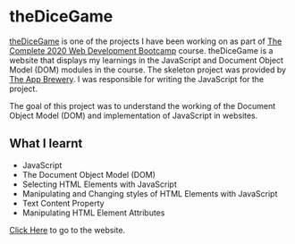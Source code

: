 # theDiceGame
[theDiceGame](https://davidjosephind.github.io/theDiceGame/dicee.html) is one of the projects I have been working on as part of [The Complete 2020 Web Development Bootcamp](https://www.udemy.com/course/the-complete-web-development-bootcamp/) course. theDiceGame is a website that displays my learnings in the JavaScript and Document Object Model (DOM) modules in the course. The skeleton project was provided by [The App Brewery](https://www.appbrewery.co/). I was responsible for writing the JavaScript for the project.

The goal of this project was to understand the working of the Document Object Model (DOM) and implementation of JavaScript in websites.

## What I learnt

- JavaScript
- The Document Object Model (DOM)
- Selecting HTML Elements with JavaScript
- Manipulating and Changing styles of HTML Elements with JavaScript
- Text Content Property
- Manipulating HTML Element Attributes

[Click Here](https://davidjosephind.github.io/theDiceGame/dicee.html) to go to the website.
